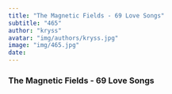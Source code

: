 ```yaml
---
title: "The Magnetic Fields - 69 Love Songs"
subtitle: "465"
author: "kryss"
avatar: "img/authors/kryss.jpg"
image: "img/465.jpg"
date:
---
```


### The Magnetic Fields - 69 Love Songs
